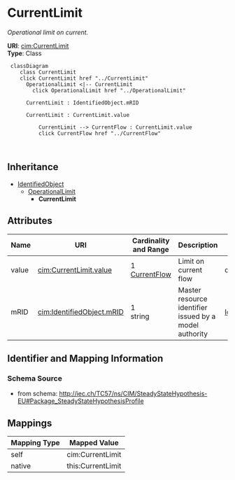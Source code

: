 # CurrentLimit


_Operational limit on current._





**URI**: [cim:CurrentLimit](http://iec.ch/TC57/CIM100#CurrentLimit)<br />
**Type**: Class




```mermaid
 classDiagram
    class CurrentLimit
    click CurrentLimit href "../CurrentLimit"
      OperationalLimit <|-- CurrentLimit
        click OperationalLimit href "../OperationalLimit"
      
      CurrentLimit : IdentifiedObject.mRID
        
      CurrentLimit : CurrentLimit.value
        
          CurrentLimit --> CurrentFlow : CurrentLimit.value
          click CurrentFlow href "../CurrentFlow"
        
      
```





## Inheritance
* [IdentifiedObject](IdentifiedObject.md)
    * [OperationalLimit](OperationalLimit.md)
        * **CurrentLimit**



## Attributes


| Name | URI | Cardinality and Range | Description | Inheritance |
| ---  | --- | --- | --- | --- |
| value | [cim:CurrentLimit.value](http://iec.ch/TC57/CIM100#CurrentLimit.value) | 1 <br />  [CurrentFlow](CurrentFlow.md)  | Limit on current flow | direct |
| mRID | [cim:IdentifiedObject.mRID](http://iec.ch/TC57/CIM100#IdentifiedObject.mRID) | 1 <br />  string  | Master resource identifier issued by a model authority | [IdentifiedObject](IdentifiedObject.md) |









## Identifier and Mapping Information







### Schema Source


* from schema: http://iec.ch/TC57/ns/CIM/SteadyStateHypothesis-EU#Package_SteadyStateHypothesisProfile





## Mappings

| Mapping Type | Mapped Value |
| ---  | ---  |
| self | cim:CurrentLimit |
| native | this:CurrentLimit |




